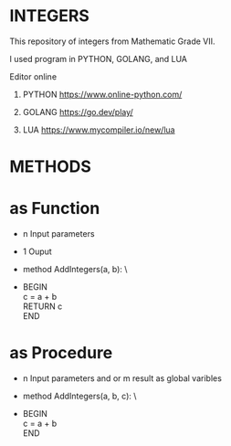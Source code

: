 # INTEGERS

This repository of integers from Mathematic Grade VII.

I used program in PYTHON, GOLANG, and LUA

Editor online
1. PYTHON
https://www.online-python.com/

2. GOLANG
https://go.dev/play/

3. LUA
https://www.mycompiler.io/new/lua



# METHODS 
# as Function
- n Input parameters
- 1 Ouput

- method AddIntegers(a, b): \
- BEGIN \
        c = a + b \
        RETURN c \
  END 


# as Procedure
- n Input parameters and or m result as global varibles

- method AddIntegers(a, b, c): \
- BEGIN \
      c = a + b \
  END 
